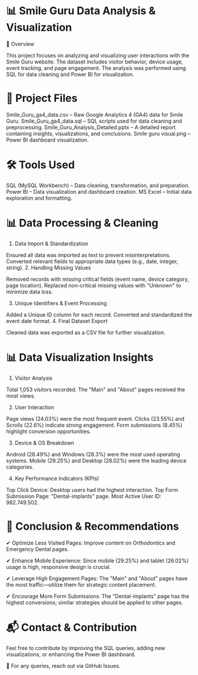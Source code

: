 # 📊 Smile Guru Data Analysis & Visualization

📝 Overview

This project focuses on analyzing and visualizing user interactions with the Smile Guru website. The dataset includes visitor behavior, device usage, event tracking, and page engagement. The analysis was performed using SQL for data cleaning and Power BI for visualization.

# 📂 Project Files
Smile_Guru_ga4_data.csv – Raw Google Analytics 4 (GA4) data for Smile Guru.
Smile_Guru_ga4_data.sql – SQL scripts used for data cleaning and preprocessing.
Smile_Guru_Analysis_Detailed.pptx – A detailed report containing insights, visualizations, and conclusions.
Smile guru visual.png – Power BI dashboard visualization.

# 🛠️ Tools Used
SQL (MySQL Workbench) – Data cleaning, transformation, and preparation.
Power BI – Data visualization and dashboard creation.
MS Excel – Initial data exploration and formatting.


# 📊 Data Processing & Cleaning
 1. Data Import & Standardization

Ensured all data was imported as text to prevent misinterpretations.
Converted relevant fields to appropriate data types (e.g., date, integer, string).
 2. Handling Missing Values

Removed records with missing critical fields (event name, device category, page location).
Replaced non-critical missing values with "Unknown" to minimize data loss.

 3. Unique Identifiers & Event Processing

Added a Unique ID column for each record.
Converted and standardized the event date format.
 4. Final Dataset Export

Cleaned data was exported as a CSV file for further visualization.

# 📊 Data Visualization Insights
 1. Visitor Analysis

Total 1,053 visitors recorded.
The "Main" and "About" pages received the most views.

 2. User Interaction

Page views (24.03%) were the most frequent event.
Clicks (23.55%) and Scrolls (22.6%) indicate strong engagement.
Form submissions (8.45%) highlight conversion opportunities.

 3. Device & OS Breakdown

Android (28.49%) and Windows (28.3%) were the most used operating systems.
Mobile (29.25%) and Desktop (28.02%) were the leading device categories.

 4. Key Performance Indicators (KPIs)

Top Click Device: Desktop users had the highest interaction.
Top Form Submission Page: "Dental-implants" page.
Most Active User ID: 982.749.502.


 # 📌 Conclusion & Recommendations
✔ Optimize Less Visited Pages: Improve content on Orthodontics and Emergency Dental pages.

✔ Enhance Mobile Experience: Since mobile (29.25%) and tablet (26.02%) usage is high, responsive design is crucial.

✔ Leverage High Engagement Pages: The "Main" and "About" pages have the most traffic—utilize them for strategic content placement.

✔ Encourage More Form Submissions: The "Dental-implants" page has the highest conversions; similar strategies should be applied to other pages.

 # 📬 Contact & Contribution
Feel free to contribute by improving the SQL queries, adding new visualizations, or enhancing the Power BI dashboard.

📧 For any queries, reach out via GitHub Issues.


